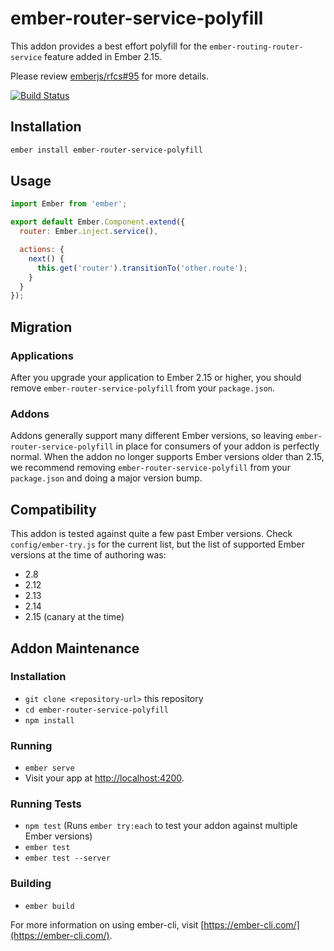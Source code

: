 # ember-router-service-polyfill

This addon provides a best effort polyfill for the `ember-routing-router-service` feature added in Ember 2.15.

Please review [emberjs/rfcs#95](https://github.com/emberjs/rfcs/blob/master/text/0095-router-service.md) for more details.

[![Build Status](https://travis-ci.org/rwjblue/ember-router-service-polyfill.svg?branch=master)](https://travis-ci.org/rwjblue/ember-router-service-polyfill)

## Installation

```sh
ember install ember-router-service-polyfill
```

## Usage

```javascript
import Ember from 'ember';

export default Ember.Component.extend({
  router: Ember.inject.service(),

  actions: {
    next() {
      this.get('router').transitionTo('other.route');
    }
  }
});
```

## Migration

### Applications

After you upgrade your application to Ember 2.15 or higher, you should remove `ember-router-service-polyfill` from
your `package.json`.

### Addons

Addons generally support many different Ember versions, so leaving `ember-router-service-polyfill` in
place for consumers of your addon is perfectly normal.  When the addon no longer supports Ember
versions older than 2.15, we recommend removing `ember-router-service-polyfill` from your `package.json`
and doing a major version bump.

## Compatibility

This addon is tested against quite a few past Ember versions. Check `config/ember-try.js` for the current list, but
the list of supported Ember versions at the time of authoring was:

* 2.8
* 2.12
* 2.13
* 2.14
* 2.15 (canary at the time)

## Addon Maintenance

### Installation

* `git clone <repository-url>` this repository
* `cd ember-router-service-polyfill`
* `npm install`

### Running

* `ember serve`
* Visit your app at [http://localhost:4200](http://localhost:4200).

### Running Tests

* `npm test` (Runs `ember try:each` to test your addon against multiple Ember versions)
* `ember test`
* `ember test --server`

### Building

* `ember build`

For more information on using ember-cli, visit [https://ember-cli.com/](https://ember-cli.com/).
